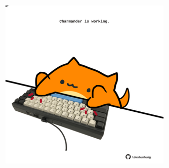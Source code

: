 <!-- built at 22/05/2025, 23:00:33 UTC -->
<p align="center">
  <img width="500" height="500" src="./ReadmeImage.svg">
</p>
